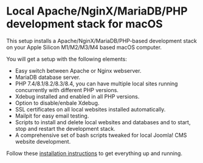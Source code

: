 # Local Apache/NginX/MariaDB/PHP development stack for macOS

This setup installs a Apache/NginX/MariaDB/PHP-based development stack on your Apple Silicon M1/M2/M3/M4 based macOS computer.

You will get a setup with the following elements:

- Easy switch between Apache or Nginx webserver.
- MariaDB database server.
- PHP 7.4/8.1/8.2/8.3/8.4, you can have multiple local sites running concurrently with different PHP versions.
- Xdebug installed and enabled in all PHP versions.
- Option to disable/enbale Xdebug.
- SSL certificates on all local websites installed automatically.
- Mailpit for easy email testing.
- Scripts to install and delete local websites and databases and to start, stop and restart the development stack.
- A comprehensive set of bash scripts tweaked for local Joomla! CMS website development.

Follow these <a href="https://github.com/renekreijveld/macOS_NginX_local_development/blob/main/install.md">installation instructions</a> to get everything up and running.
